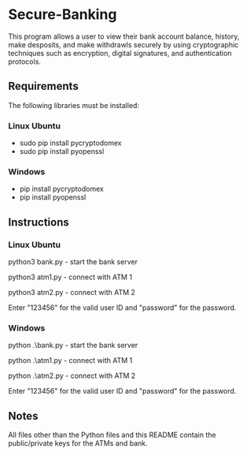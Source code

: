 # Secure-Banking
This program allows a user to view their bank account balance, history, make desposits, and make withdrawls securely by using cryptographic techniques such as encryption, digital signatures, and authentication protocols.
## Requirements
The following libraries must be installed:

### Linux Ubuntu
* sudo pip install pycryptodomex
* sudo pip install pyopenssl

### Windows
* pip install pycryptodomex
* pip install pyopenssl

## Instructions
### Linux Ubuntu
python3 bank.py - start the bank server

python3 atm1.py - connect with ATM 1

python3 atm2.py - connect with ATM 2

Enter "123456" for the valid user ID and "password" for the password.


### Windows
python .\bank.py - start the bank server

python .\atm1.py - connect with ATM 1

python .\atm2.py - connect with ATM 2

Enter "123456" for the valid user ID and "password" for the password.


## Notes
All files other than the Python files and this README contain the public/private keys for the ATMs and bank.
